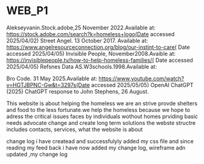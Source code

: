 # WEB_P1
Alekseyvanin.Stock.adobe,25 November 2022.Available at: https://stock.adobe.com/search?k=homeless+logo(Date accessed 2025/04/02)
Street Angel. 13 October 2017. Available at: https://www.angelresourceconnection.org/blog/our-instint-to-care( Date accessed 2025/04/05)
Invisible People, November2008.Avaible at: https://invisiblepeople.tv/how-to-help-homeless-families/( Date accessed 2025/04/05)
Refsnes Data AS.W3schools.1998.Available at:

Bro Code. 31 May 2025.Available at: https://www.youtube.com/watch?v=HGTJBPNC-Gw&t=3297s(Date accessed 2025/05/05) 
OpenAI ChatGPT (2025) ChatGPT response to John Stephens, 26 August.

This website is about helping the homeless we are an   strive  provde shelters and food to the less fortunate.we help the homeless because we hope to adress the critical issues faces by individuals wothout homes prviding basic needs advocate change and create long term solutions the webste structre includes contacts, services, what the website is about

change log
i have createad and successfulyly added my css file and since reading my feed back i have now added my change log, wireframe adn updated ,my change log 
